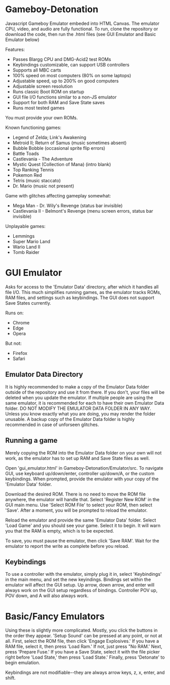# Gameboy-Detonation
Javascript Gameboy Emulator embeded into HTML Canvas. The emulator CPU, video, and audio are fully functional. To run, clone the repository or download the code, then run the .html files (see GUI Emulator and Basic Emulator below)

Features:
 * Passes Blargg CPU and DMG-Acid2 test ROMs
 * Keybindings customizable, can support USB controllers
 * Supports all MBC carts
 * 100% speed on most computers (80% on some laptops)
 * Adjustable speed, up to 200% on good computers
 * Adjustable screen resolution
 * Runs classic Boot ROM on startup
 * GUI file I/O functions similar to a non-JS emulator
 * Support for both RAM and Save State saves
 * Runs most tested games

You must provide your own ROMs.

Known functioning games:
 * Legend of Zelda; Link's Awakening
 * Metroid II; Return of Samus (music sometimes absent)
 * Bubble Bobble (occasional sprite flip errors)
 * Battle Toads
 * Castlevania - The Adventure
 * Mystic Quest (Collection of Mana) (intro blank)
 * Top Ranking Tennis
 * Pokemon Red
 * Tetris (music staccato)
 * Dr. Mario (music not present)

Game with glitches affecting gameplay somewhat:
 * Mega Man - Dr. Wily's Revenge (status bar invisible)
 * Castlevania II - Belmont's Revenge (menu screen errors, status bar invisible)

Unplayable games:
 * Lemmings
 * Super Mario Land
 * Wario Land II
 * Tomb Raider

# GUI Emulator
Asks for access to the 'Emulator Data' directory, after which it handles all file I/O. This much simplifies running games, as the emulator tracks ROMs, RAM files, and settings such as keybindings. The GUI does not support Save States currently.

Runs on:
 * Chrome
 * Edge
 * Opera

But not:
 * Firefox
 * Safari

## Emulator Data Directory
It is highly recommended to make a copy of the Emulator Data folder outside of the repository and use it from there. If you don't, your files will be deleted when you update the emulator. If multiple people are using the same emulator, it is recommended for each to have their own Emulator Data folder. DO NOT MODIFY THE EMULATOR DATA FOLDER IN ANY WAY. Unless you know exactly what you are doing, you may render the folder unusable. A backup copy of the Emulator Data folder is highly recommended in case of unforseen glitches.

## Running a game
Merely copying the ROM into the Emulator Data folder on your own will not work, as the emulator has to set up RAM and Save State files as well.

Open 'gui_emulator.html' in Gameboy-Detonation/Emulator/src. To navigate GUI, use keyboard up/down/enter, controller up/down/A, or the custom keybindings. When prompted, provide the emulator with your copy of the 'Emulator Data' folder.

Download the desired ROM. There is no need to move the ROM file anywhere, the emulator will handle that. Select 'Register New ROM' in the GUI main menu. Use 'Select ROM File' to select your ROM, then select 'Save'. After a moment, you will be prompted to reload the emulator.

Reload the emulator and provide the same 'Emulator Data' folder. Select 'Load Game' and you should see your game. Select it to begin. It will warn you that the RAM is empty, which is to be expected.

To save, you must pause the emulator, then click 'Save RAM'. Wait for the emulator to report the write as complete before you reload.

## Keybindings
To use a controller with the emulator, simply plug it in, select 'Keybindings' in the main menu, and set the new keyindings. Bindings set within the emulator will affect the GUI setup. Up arrow, down arrow, and enter will always work on the GUI setup regardless of bindings. Controller POV up, POV down, and A will also always work.

# Basic/Fancy Emulators
Using these is slightly more complicated. Mostly, you click the buttons in the order they appear. 'Setup Sound' can be pressed at any point, or not at all. First, select the ROM file, then click 'Engage Explosives.' If you have a RAM file, select it, then press 'Load Ram.' If not, just press "No RAM.' Next, press 'Prepare Fuse.' If you have a Save State, select it with the file picker right before 'Load State,' then press 'Load State.' Finally, press 'Detonate' to begin emulation.

Keybindings are not modifiable--they are always arrow keys, z, x, enter, and shift.
